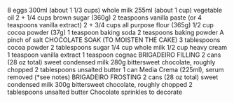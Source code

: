 8 eggs
 300ml (about 1 1/3 cups) whole milk
 255ml (about 1 cup) vegetable oil
 2 + 1/4 cups brown sugar (360g)
 2 teaspoons vanilla paste (or 4 teaspoons vanilla extract)
 2 + 3/4 cups all purpose flour (365g)
 1/2 cup cocoa powder (37g)
 1 teaspoon baking soda
 2 teaspoons baking powder
 A pinch of salt
CHOCOLATE SOAK (TO MOISTEN THE CAKE)
 3 tablespoons cocoa powder
 2 tablespoons sugar
 1/4 cup whole milk
 1/2 cup heavy cream
 1 teaspoon vanilla extract
 1 teaspoon cognac
BRIGADEIRO FILLING
 2 cans (28 oz total) sweet condensed milk
 280g bittersweet chocolate, roughly chopped
 2 tablespoons unsalted butter
 1 can Media Crema (225ml), serum removed (*see notes)
BRIGADEIRO FROSTING
 2 cans (28 oz total) sweet condensed milk
 300g bittersweet chocolate, roughly chopped
 2 tablespoons unsalted butter
 Chocolate sprinkles to decorate
